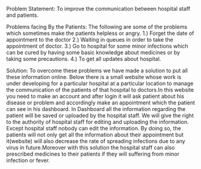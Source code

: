 Problem Statement: 
To improve the communication between hospital staff and patients.

Problems facing By the Patients: 
The following are some of the problems which sometimes make the patients helpless or angry.
1.) Forget the date of appointment to the doctor
2.) Waiting in queues in order to take the appointment of doctor.
3.) Go to hospital for some minor infections which can be cured by having some basic knowledge about medicines or by taking some precautions.
4.) To get all updates about hospital.

Solution: 
To overcome these problems we have made a solution to put all these information online. Below there is a small website whose work is under developing for a particular hospital at a particular location to manage the communication of the patients of that hospital to doctors.In this website you need to make an account and after login it will ask patient about his disease or problem and accordingly make an appointment which the patient can see in his dashboard.
                     In Dashboard all the information regarding the patient will be saved or uploaded by the hospital staff. We will give the right to the authority of hospital staff for editing and uploading the information. Except hospital staff nobody can edit the information.
                     By doing so, the patients will not only  get all the information about their appointment but it(website) will also decrease the rate of spreading infections due to any virus in future.Moreover with this solution the hospital staff can also prescribed medicines to their patients if they will suffering from minor infection or fever.
